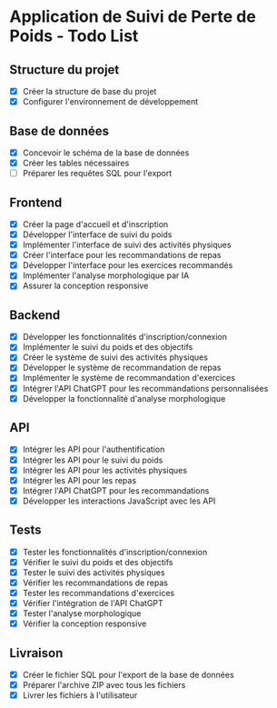 # Application de Suivi de Perte de Poids - Todo List

## Structure du projet
- [x] Créer la structure de base du projet
- [x] Configurer l'environnement de développement

## Base de données
- [x] Concevoir le schéma de la base de données
- [x] Créer les tables nécessaires
- [ ] Préparer les requêtes SQL pour l'export

## Frontend
- [x] Créer la page d'accueil et d'inscription
- [x] Développer l'interface de suivi du poids
- [x] Implémenter l'interface de suivi des activités physiques
- [x] Créer l'interface pour les recommandations de repas
- [x] Développer l'interface pour les exercices recommandés
- [x] Implémenter l'analyse morphologique par IA
- [x] Assurer la conception responsive

## Backend
- [x] Développer les fonctionnalités d'inscription/connexion
- [x] Implémenter le suivi du poids et des objectifs
- [x] Créer le système de suivi des activités physiques
- [x] Développer le système de recommandation de repas
- [x] Implémenter le système de recommandation d'exercices
- [x] Intégrer l'API ChatGPT pour les recommandations personnalisées
- [x] Développer la fonctionnalité d'analyse morphologique

## API
- [x] Intégrer les API pour l'authentification
- [x] Intégrer les API pour le suivi du poids
- [x] Intégrer les API pour les activités physiques
- [x] Intégrer les API pour les repas
- [x] Intégrer l'API ChatGPT pour les recommandations
- [x] Développer les interactions JavaScript avec les API

## Tests
- [x] Tester les fonctionnalités d'inscription/connexion
- [x] Vérifier le suivi du poids et des objectifs
- [x] Tester le suivi des activités physiques
- [x] Vérifier les recommandations de repas
- [x] Tester les recommandations d'exercices
- [x] Vérifier l'intégration de l'API ChatGPT
- [x] Tester l'analyse morphologique
- [x] Vérifier la conception responsive

## Livraison
- [x] Créer le fichier SQL pour l'export de la base de données
- [x] Préparer l'archive ZIP avec tous les fichiers
- [x] Livrer les fichiers à l'utilisateur
